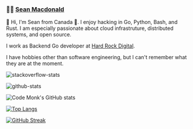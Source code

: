 ###  :man_technologist:  [Sean Macdonald](https://www.seanmacdonald.ca)

👋 Hi, I'm Sean from Canada 🚀. I enjoy hacking in Go, Python, Bash, and Rust. I am especially passionate about cloud infrastruture, distributed systems, and open source.

I work as Backend Go developer at [Hard Rock Digital](https://www.hardrockdigital.com/).

I have hobbies other than software engineering, but I can't remember what they are at the moment.

![stackoverflow-stats](https://github-stackoverflow-readme.vercel.app/?userId=977083)

![github-stats](https://github-readme-stats.vercel.app/api?username=sean9999&show_icons=true&theme=dracula&bg_color=30,e96443,904e95&title_color=fff&text_color=fff")

![Code Monk's GitHub stats](https://github-readme-stats.vercel.app/api?username=sean9999&theme=dracula&show_icons=true&include_all_commits=true)



[![Top Langs](https://github-readme-stats.vercel.app/api/top-langs/?username=sean9999&layout=compact&theme=dracula)](https://github.com/anuraghazra/github-readme-stats)

[![GitHub Streak](https://streak-stats.demolab.com/?user=sean9999&theme=dracula)](https://git.io/streak-stats)
